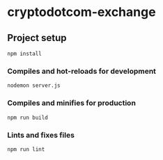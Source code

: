 # cryptodotcom-exchange

## Project setup
```
npm install
```

### Compiles and hot-reloads for development
```
nodemon server.js
```

### Compiles and minifies for production
```
npm run build
```

### Lints and fixes files
```
npm run lint
```
